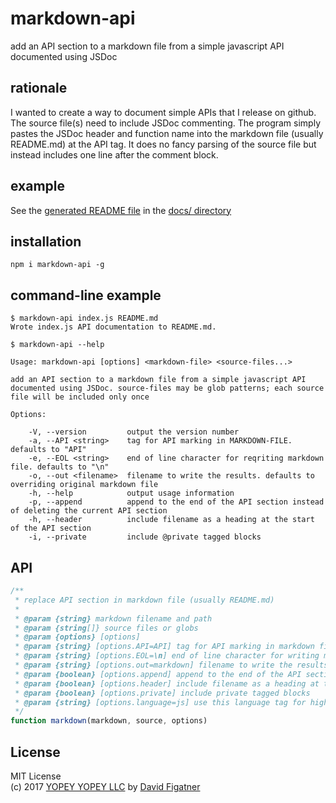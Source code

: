 # markdown-api
add an API section to a markdown file from a simple javascript API documented using JSDoc

## rationale

I wanted to create a way to document simple APIs that I release on github. The source file(s) need to include JSDoc commenting. The program simply pastes the JSDoc header and function name into the markdown file (usually README.md) at the API tag. It does no fancy parsing of the source file but instead includes one line after the comment block.

## example

See the [generated README file](https://github.com/davidfig/markdown-api/blob/master/docs/README.results.md) in the [docs/ directory](https://github.com/davidfig/markdown-api/blob/master/docs/) 

## installation

    npm i markdown-api -g

## command-line example

    $ markdown-api index.js README.md
    Wrote index.js API documentation to README.md.

    $ markdown-api --help

    Usage: markdown-api [options] <markdown-file> <source-files...>

    add an API section to a markdown file from a simple javascript API documented using JSDoc. source-files may be glob patterns; each source file will be included only once 

    Options:

        -V, --version         output the version number
        -a, --API <string>    tag for API marking in MARKDOWN-FILE. defaults to "API"
        -e, --EOL <string>    end of line character for reqriting markdown file. defaults to "\n"
        -o, --out <filename>  filename to write the results. defaults to overriding original markdown file
        -h, --help            output usage information    
        -p, --append          append to the end of the API section instead of deleting the current API section
        -h, --header          include filename as a heading at the start of the API section
        -i, --private         include @private tagged blocks

## API
```js
/**
 * replace API section in markdown file (usually README.md)
 *
 * @param {string} markdown filename and path
 * @param {string[]} source files or globs
 * @param {options} [options]
 * @param {string} [options.API=API] tag for API marking in markdown file
 * @param {string} [options.EOL=\n] end of line character for writing markdown file
 * @param {string} [options.out=markdown] filename to write the results
 * @param {boolean} [options.append] append to the end of the API section instead of deleting the current API section
 * @param {boolean} [options.header] include filename as a heading at the start of the section
 * @param {boolean} [options.private] include private tagged blocks
 * @param {string} [options.language=js] use this language tag for highlighting code blocks
 */
function markdown(markdown, source, options)
```
## License  
MIT License  
(c) 2017 [YOPEY YOPEY LLC](https://yopeyopey.com/) by [David Figatner](https://twitter.com/yopey_yopey/)
